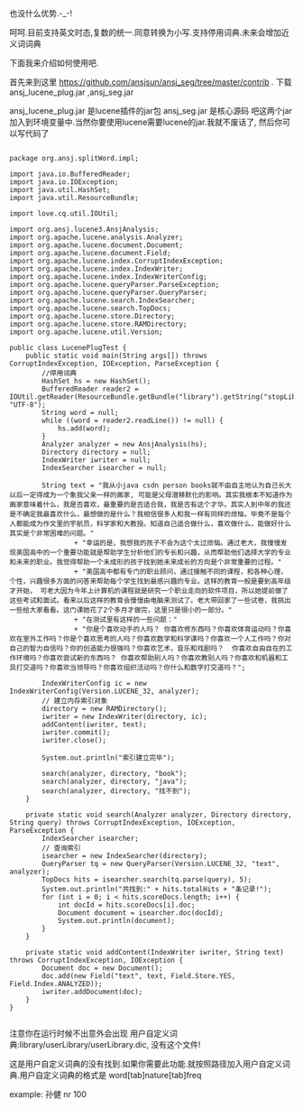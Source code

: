 也没什么优势.-_-!

呵呵.目前支持英文时态,复数的统一.同意转换为小写.支持停用词典.<red>未来会增加近义词词典</red>

下面我来介绍如何使用吧.

首先来到这里 https://github.com/ansjsun/ansj_seg/tree/master/contrib .
下载 ansj_lucene_plug.jar ,ansj_seg.jar

ansj_lucene_plug.jar 是lucene插件的jar包
ansj_seg.jar 是核心源码
吧这两个jar加入到环境变量中.当然你要使用lucene需要lucene的jar.我就不废话了,
然后你可以写代码了
<pre><code>
package org.ansj.splitWord.impl;

import java.io.BufferedReader;
import java.io.IOException;
import java.util.HashSet;
import java.util.ResourceBundle;

import love.cq.util.IOUtil;

import org.ansj.lucene3.AnsjAnalysis;
import org.apache.lucene.analysis.Analyzer;
import org.apache.lucene.document.Document;
import org.apache.lucene.document.Field;
import org.apache.lucene.index.CorruptIndexException;
import org.apache.lucene.index.IndexWriter;
import org.apache.lucene.index.IndexWriterConfig;
import org.apache.lucene.queryParser.ParseException;
import org.apache.lucene.queryParser.QueryParser;
import org.apache.lucene.search.IndexSearcher;
import org.apache.lucene.search.TopDocs;
import org.apache.lucene.store.Directory;
import org.apache.lucene.store.RAMDirectory;
import org.apache.lucene.util.Version;

public class LucenePlugTest {
	public static void main(String args[]) throws CorruptIndexException, IOException, ParseException {
		//停用词典
		HashSet<String> hs = new HashSet<String>();
		BufferedReader reader2 = IOUtil.getReader(ResourceBundle.getBundle("library").getString("stopLibrary"), "UTF-8");
		String word = null;
		while ((word = reader2.readLine()) != null) {
			hs.add(word);
		}
		Analyzer analyzer = new AnsjAnalysis(hs);
		Directory directory = null;
		IndexWriter iwriter = null;
		IndexSearcher isearcher = null;

		String text = "我从小java csdn person books就不由自主地认为自己长大以后一定得成为一个象我父亲一样的画家, 可能是父母潜移默化的影响。其实我根本不知道作为画家意味着什么，我是否喜欢，最重要的是否适合我，我是否有这个才华。其实人到中年的我还是不确定我最喜欢什么，最想做的是什么？我相信很多人和我一样有同样的烦恼。毕竟不是每个人都能成为作文里的宇航员，科学家和大教授。知道自己适合做什么，喜欢做什么，能做好什么其实是个非常困难的问题。"
				+ "幸运的是，我想我的孩子不会为这个太过烦恼。通过老大，我慢慢发现美国高中的一个重要功能就是帮助学生分析他们的专长和兴趣，从而帮助他们选择大学的专业和未来的职业。我觉得帮助一个未成形的孩子找到她未来成长的方向是个非常重要的过程。"
				+ "美国高中都有专门的职业顾问，通过接触不同的课程，和各种心理，个性，兴趣很多方面的问答来帮助每个学生找到最感兴趣的专业。这样的教育一般是要到高年级才开始， 可老大因为今年上计算机的课程就是研究一个职业走向的软件项目，所以她提前做了这些考试和面试。看来以后这样的教育会慢慢由电脑来测试了。老大带回家了一些试卷，我挑出一些给大家看看。这门课她花了2个多月才做完，这里只是很小的一部分。"
				+ "在测试里有这样的一些问题："
				+ "你是个喜欢动手的人吗？ 你喜欢修东西吗？你喜欢体育运动吗？你喜欢在室外工作吗？你是个喜欢思考的人吗？你喜欢数学和科学课吗？你喜欢一个人工作吗？你对自己的智力自信吗？你的创造能力很强吗？你喜欢艺术，音乐和戏剧吗？  你喜欢自由自在的工作环境吗？你喜欢尝试新的东西吗？ 你喜欢帮助别人吗？你喜欢教别人吗？你喜欢和机器和工具打交道吗？你喜欢当领导吗？你喜欢组织活动吗？你什么和数字打交道吗？";

		IndexWriterConfig ic = new IndexWriterConfig(Version.LUCENE_32, analyzer);
		// 建立内存索引对象
		directory = new RAMDirectory();
		iwriter = new IndexWriter(directory, ic);
		addContent(iwriter, text);
		iwriter.commit();
		iwriter.close();

		System.out.println("索引建立完毕");

		search(analyzer, directory, "book");
		search(analyzer, directory, "java");
		search(analyzer, directory, "找不到");
	}

	private static void search(Analyzer analyzer, Directory directory, String query) throws CorruptIndexException, IOException, ParseException {
		IndexSearcher isearcher;
		// 查询索引
		isearcher = new IndexSearcher(directory);
		QueryParser tq = new QueryParser(Version.LUCENE_32, "text", analyzer);
		TopDocs hits = isearcher.search(tq.parse(query), 5);
		System.out.println("共找到:" + hits.totalHits + "条记录!");
		for (int i = 0; i < hits.scoreDocs.length; i++) {
			int docId = hits.scoreDocs[i].doc;
			Document document = isearcher.doc(docId);
			System.out.println(document);
		}
	}

	private static void addContent(IndexWriter iwriter, String text) throws CorruptIndexException, IOException {
		Document doc = new Document();
		doc.add(new Field("text", text, Field.Store.YES, Field.Index.ANALYZED));
		iwriter.addDocument(doc);
	}
}

</code></pre>


注意你在运行时候不出意外会出现 <red>用户自定义词典:library/userLibrary/userLibrary.dic, 没有这个文件!</red>

这是用户自定义词典的没有找到.如果你需要此功能.就按照路径加入用户自定义词典.用户自定义词典的格式是 word[tab]nature[tab]freq

example: 孙健	nr	100